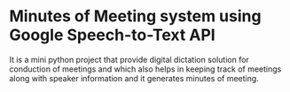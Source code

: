 # Minutes of Meeting system using Google Speech-to-Text API
It is a mini python project that provide digital dictation solution for conduction of meetings and which also helps in keeping track of meetings along with speaker information and it generates minutes of meeting.


